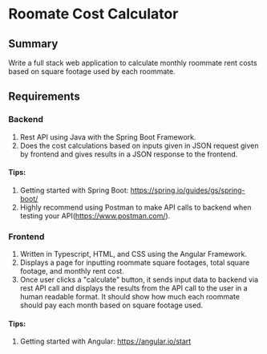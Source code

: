 # Roomate Cost Calculator
## Summary
Write a full stack web application to calculate monthly roommate rent costs based on square footage used by each roommate.
## Requirements
### Backend
1. Rest API using Java with the Spring Boot Framework.
2. Does the cost calculations based on inputs given in JSON request given by frontend and gives results in a JSON response to the frontend.
#### Tips:
1. Getting started with Spring Boot: https://spring.io/guides/gs/spring-boot/
2. Highly recommend using Postman to make API calls to backend when testing your API(https://www.postman.com/).
### Frontend
1. Written in Typescript, HTML, and CSS using the Angular Framework.
2. Displays a page for inputting roommate square footages, total square footage, and monthly rent cost.
3. Once user clicks a "calculate" button, it sends input data to backend via rest API call and displays the results from the API call to the user in a human readable format. It should show how much each roommate should pay each month based on square footage used.
#### Tips:
1. Getting started with Angular: https://angular.io/start
